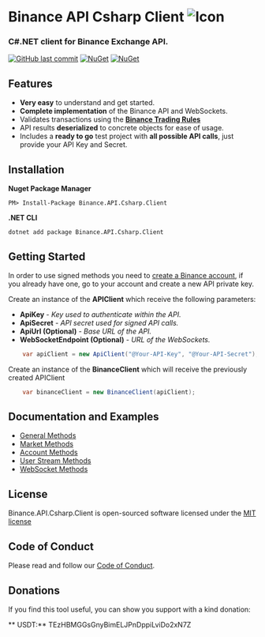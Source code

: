 # Binance API Csharp Client ![Icon](https://github.com/morpheums/Binance.API.Csharp.Client/blob/master/Binance.API.Csharp.Client/BinanceLogo.png?raw=true)
### C#.NET client for Binance Exchange API.
[![GitHub last commit](https://img.shields.io/github/last-commit/morpheums/Binance.API.Csharp.Client.svg?style=plastic)]()
[![NuGet](https://img.shields.io/nuget/v/Binance.API.Csharp.Client.svg?style=plastic)](https://www.nuget.org/packages/Binance.API.Csharp.Client)
[![NuGet](https://img.shields.io/nuget/dt/Binance.API.Csharp.Client.svg?style=plastic)](https://www.nuget.org/packages/Binance.API.Csharp.Client)

## Features
- **Very easy** to understand and get started.
- **Complete implementation** of the Binance API and WebSockets.
- Validates transactions using the **[Binance Trading Rules](https://support.binance.com/hc/en-us/articles/115000594711-Trading-Rule)**
- API results **deserialized** to concrete objects for ease of usage.
- Includes a **ready to go** test project with **all possible API calls**, just provide your API Key and Secret.

## Installation

**Nuget Package Manager**
```
PM> Install-Package Binance.API.Csharp.Client
```
**.NET CLI**
```
dotnet add package Binance.API.Csharp.Client
```
## Getting Started
In order to use signed methods you need to [create a Binance account](https://www.binance.com/register.html?ref=10200312), if you already have one, go to your account and create a new API private key.

Create an instance of the **APIClient** which receive the following parameters:

* **ApiKey** - *Key used to authenticate within the API.*
* **ApiSecret** - *API secret used for signed API calls.*
* **ApiUrl (Optional)** - *Base URL of the API.*
* **WebSocketEndpoint (Optional)** - *URL of the WebSockets.* 
```c#
    var apiClient = new ApiClient("@Your-API-Key", "@Your-API-Secret");
```

Create an instance of the **BinanceClient** which will receive the previously created APIClient
 
```c#
    var binanceClient = new BinanceClient(apiClient);
```

## Documentation and Examples
- [General Methods](/Documentation/GeneralMethods.md)
- [Market Methods](/Documentation/MarketMethods.md)
- [Account Methods](/Documentation/AccountMethods.md)
- [User Stream Methods](/Documentation/UserStreamMethods.md)
- [WebSocket Methods](/Documentation/WebSocketMethods.md)

## License
Binance.API.Csharp.Client is open-sourced software licensed under the [MIT license](http://opensource.org/licenses/MIT)

## Code of Conduct
Please read and follow our [Code of Conduct](CODE_OF_CONDUCT.md).

## Donations
If you find this tool useful, you can show you support with a kind donation:

** USDT:** TEzHBMGGsGnyBimELJPnDppiLviDo2xN7Z
